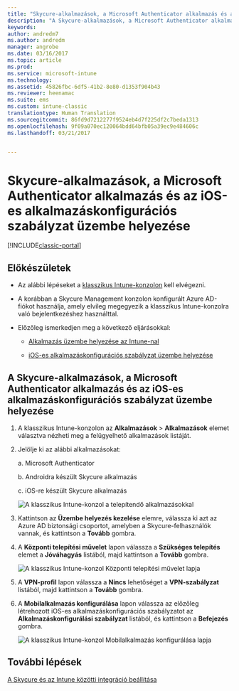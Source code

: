 ```yaml
---
title: "Skycure-alkalmazások, a Microsoft Authenticator alkalmazás és az iOS-es konfigurációs szabályzat üzembe helyezése | Microsoft Docs"
description: "A Skycure-alkalmazások, a Microsoft Authenticator alkalmazás és az iOS-es konfigurációs szabályzat üzembe helyezése a klasszikus Intune-konzolon."
keywords: 
author: andredm7
ms.author: andredm
manager: angrobe
ms.date: 03/16/2017
ms.topic: article
ms.prod: 
ms.service: microsoft-intune
ms.technology: 
ms.assetid: 45826fbc-6df5-41b2-8e80-d1353f904b43
ms.reviewer: heenamac
ms.suite: ems
ms.custom: intune-classic
translationtype: Human Translation
ms.sourcegitcommit: 86fd9d7212277f9524eb4d7f225df2c7beda1313
ms.openlocfilehash: 9f09a070ec120064bdd64bfb05a39ec9e484606c
ms.lasthandoff: 03/21/2017


---
```


# <a name="deploy-skycure-apps-microsoft-authenticator-app-and-ios-app-configuration-policy"></a>Skycure-alkalmazások, a Microsoft Authenticator alkalmazás és az iOS-es alkalmazáskonfigurációs szabályzat üzembe helyezése

[!INCLUDE[classic-portal](../includes/classic-portal.md)]

## <a name="before-you-begin"></a>Előkészületek

-   Az alábbi lépéseket a [klasszikus Intune-konzolon](https://manage.microsoft.com/) kell elvégezni.

-   A korábban a Skycure Management konzolon konfigurált Azure AD-fiókot használja, amely elvileg megegyezik a klasszikus Intune-konzolra való bejelentkezéshez használttal.

-   Előzőleg ismerkedjen meg a következő eljárásokkal:

    -   [Alkalmazás üzembe helyezése az Intune-nal](https://docs.microsoft.com/intune/deploy-use/deploy-apps-in-microsoft-intune)

    -   [iOS-es alkalmazáskonfigurációs szabályzat üzembe helyezése](https://docs.microsoft.com/intune/deploy-use/configure-ios-apps-with-mobile-app-configuration-policies-in-microsoft-intune)

## <a name="to-deploy-skycure-apps-microsoft-authenticator-app-and-the-ios-app-configuration-policy"></a>A Skycure-alkalmazások, a Microsoft Authenticator alkalmazás és az iOS-es alkalmazáskonfigurációs szabályzat üzembe helyezése

1.  A klasszikus Intune-konzolon az **Alkalmazások** &gt; **Alkalmazások** elemet választva nézheti meg a felügyelhető alkalmazások listáját.

2.  Jelölje ki az alábbi alkalmazásokat:

    a.  Microsoft Authenticator

    b.  Androidra készült Skycure alkalmazás

    c.  iOS-re készült Skycure alkalmazás

       ![A klasszikus Intune-konzol a telepítendő alkalmazásokkal](../media/mtp/skycure-deploy-app-1.png)

3.  Kattintson az **Üzembe helyezés kezelése** elemre, válassza ki azt az Azure AD biztonsági csoportot, amelyben a Skycure-felhasználók vannak, és kattintson a **Tovább** gombra.

4.  A **Központi telepítési művelet** lapon válassza a **Szükséges telepítés** elemet a **Jóváhagyás** listából, majd kattintson a **Tovább** gombra.

    ![A klasszikus Intune-konzol Központi telepítési művelet lapja](../media/mtp/skycure-deploy-app-2.png)

5.  A **VPN-profil** lapon válassza a **Nincs** lehetőséget a **VPN-szabályzat** listából, majd kattintson a **Tovább** gombra.

6.  A **Mobilalkalmazás konfigurálása** lapon válassza az előzőleg létrehozott iOS-es alkalmazáskonfigurációs szabályzatot az **Alkalmazáskonfigurálási szabályzat** listából, és kattintson a **Befejezés** gombra.

    ![A klasszikus Intune-konzol Mobilalkalmazás konfigurálása lapja](../media/mtp/skycure-deploy-app-3.png)

## <a name="next-steps"></a>További lépések

[A Skycure és az Intune közötti integráció beállítása](https://docs.microsoft.com/intune/deploy-use/setup-the-skycure-integration-with-Intune)

